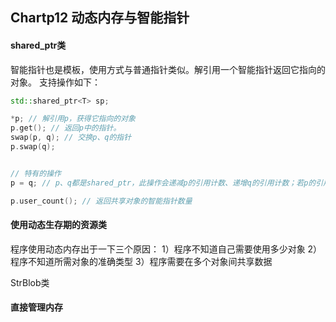 ## Chartp12 动态内存与智能指针

#### shared_ptr类
智能指针也是模板，使用方式与普通指针类似。解引用一个智能指针返回它指向的对象。
支持操作如下：
```c++
std::shared_ptr<T> sp;

*p; // 解引用p，获得它指向的对象
p.get(); //	返回p中的指针。
swap(p, q); // 交换p、q的指针
p.swap(q); 


// 特有的操作
p = q; // p、q都是shared_ptr，此操作会递减p的引用计数、递增q的引用计数；若p的引用计数变成0，则将其管理的内存释放

p.user_count(); // 返回共享对象的智能指针数量
```

#### 使用动态生存期的资源类
程序使用动态内存出于一下三个原因：
1）程序不知道自己需要使用多少对象
2）程序不知道所需对象的准确类型
3）程序需要在多个对象间共享数据

StrBlob类

#### 直接管理内存

